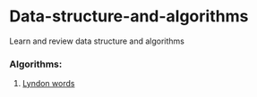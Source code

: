 # Data-structure-and-algorithms
Learn and review data structure and algorithms
### Algorithms:
1. [Lyndon words](https://github.com/HungParfait/Data-structure-and-algorithms/blob/main/Algorithms/Lyndon%20Word.js)  
